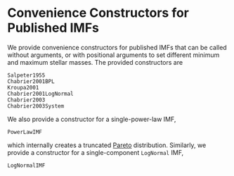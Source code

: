 # Convenience Constructors for Published IMFs
We provide convenience constructors for published IMFs that can be called without arguments, or with positional arguments to set different minimum and maximum stellar masses. The provided constructors are

```@docs
Salpeter1955
Chabrier2001BPL
Kroupa2001
Chabrier2001LogNormal
Chabrier2003
Chabrier2003System
```

We also provide a constructor for a single-power-law IMF,

```@docs
PowerLawIMF
```

which internally creates a truncated [Pareto](https://juliastats.org/Distributions.jl/stable/univariate/#Distributions.Pareto) distribution. Similarly, we provide a constructor for a single-component `LogNormal` IMF,

```@docs
LogNormalIMF
```